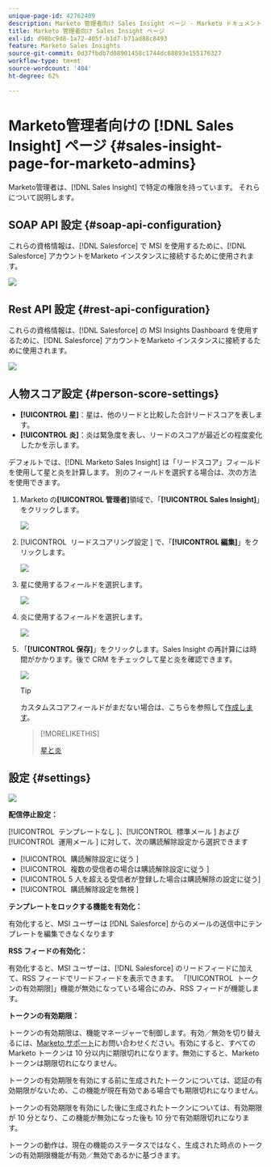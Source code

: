 ```yaml
---
unique-page-id: 42762409
description: Marketo 管理者向け Sales Insight ページ - Marketo ドキュメント - 製品ドキュメント
title: Marketo 管理者向け Sales Insight ページ
exl-id: d98bc9d8-1a72-405f-b1d7-b71ad88c8493
feature: Marketo Sales Insights
source-git-commit: 0d37fbdb7d08901458c1744dc68893e155176327
workflow-type: tm+mt
source-wordcount: '404'
ht-degree: 62%

---
```


# Marketo管理者向けの [!DNL Sales Insight] ページ {#sales-insight-page-for-marketo-admins}

Marketo管理者は、[!DNL Sales Insight] で特定の権限を持っています。 それらについて説明します。

## SOAP API 設定 {#soap-api-configuration}

これらの資格情報は、[!DNL Salesforce] で MSI を使用するために、[!DNL Salesforce] アカウントをMarketo インスタンスに接続するために使用されます。

![](assets/one-1.png)

## Rest API 設定 {#rest-api-configuration}

これらの資格情報は、[!DNL Salesforce] の MSI Insights Dashboard を使用するために、[!DNL Salesforce] アカウントをMarketo インスタンスに接続するために使用されます。

![](assets/two-1.png)

## 人物スコア設定 {#person-score-settings}

* **[!UICONTROL 星]**：星は、他のリードと比較した合計リードスコアを表します。
* **[!UICONTROL 炎]**：炎は緊急度を表し、リードのスコアが最近どの程度変化したかを示します。

デフォルトでは、[!DNL Marketo Sales Insight] は「リードスコア」フィールドを使用して星と炎を計算します。 別のフィールドを選択する場合は、次の方法を使用できます。

1. Marketo の&#x200B;**[!UICONTROL 管理者]**&#x200B;領域で、「**[!UICONTROL Sales Insight]**」をクリックします。

   ![](assets/four.png)

1. [!UICONTROL &#x200B; リードスコアリング設定 &#x200B;] で、「**[!UICONTROL 編集]**」をクリックします。

   ![](assets/five.png)

1. 星に使用するフィールドを選択します。

   ![](assets/six.png)

1. 炎に使用するフィールドを選択します。

   ![](assets/seven.png)

1. 「**[!UICONTROL 保存]**」をクリックします。Sales Insight の再計算には時間がかかります。後で CRM をチェックして星と炎を確認できます。

   ![](assets/eight.png)

   >[!TIP]
   >
   >カスタムスコアフィールドがまだない場合は、こちらを参照して[作成します](/help/marketo/product-docs/administration/field-management/create-a-custom-field-in-marketo.md)。

   >[!MORELIKETHIS]
   >
   >[星と炎](/help/marketo/product-docs/marketo-sales-insight/msi-for-salesforce/features/stars-and-flames/customize-stars-and-flames.md)

## 設定 {#settings}

![](assets/nine.png)

**配信停止設定：**

[!UICONTROL &#x200B; テンプレートなし &#x200B;]、[!UICONTROL &#x200B; 標準メール &#x200B;] および [!UICONTROL &#x200B; 運用メール &#x200B;] に対して、次の購読解除設定から選択できます

* [!UICONTROL &#x200B; 購読解除設定に従う &#x200B;]
* [!UICONTROL &#x200B; 複数の受信者の場合は購読解除設定に従う &#x200B;]
* [!UICONTROL 5 人を超える受信者が登録した場合は購読解除の設定に従う &#x200B;]
* [!UICONTROL &#x200B; 購読解除設定を無視 &#x200B;]

**テンプレートをロックする機能を有効化：**

有効化すると、MSI ユーザーは [!DNL Salesforce] からのメールの送信中にテンプレートを編集できなくなります

**RSS フィードの有効化：**

有効化すると、MSI ユーザーは、[!DNL Salesforce] のリードフィードに加えて、RSS フィードでリードフィードを表示できます。 「[!UICONTROL &#x200B; トークンの有効期限 &#x200B;]」機能が無効になっている場合にのみ、RSS フィードが機能します。

**トークンの有効期限：**

トークンの有効期限は、機能マネージャーで制御します。有効／無効を切り替えるには、[Marketo サポート](https://nation.marketo.com/t5/Support/ct-p/Support)にお問い合わせください。有効にすると、すべての Marketo トークンは 10 分以内に期限切れになります。無効にすると、Marketo トークンは期限切れになりません。

トークンの有効期限を有効にする前に生成されたトークンについては、認証の有効期限がないため、この機能が現在有効である場合でも期限切れになりません。

トークンの有効期限を有効にした後に生成されたトークンについては、有効期限が 10 分となり、この機能が無効になった後も 10 分で有効期限切れになります。

トークンの動作は、現在の機能のステータスではなく、生成された時点のトークンの有効期限機能が有効／無効であるかに基づきます。
